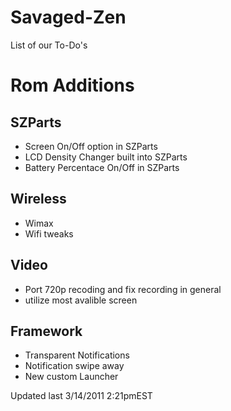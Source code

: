 Savaged-Zen
===========
List of our To-Do's

Rom Additions
=============

SZParts
---------
* Screen On/Off option in SZParts
* LCD Density Changer built into SZParts
* Battery Percentace On/Off in SZParts

Wireless
---------
* Wimax
* Wifi tweaks

Video
------
* Port 720p recoding and fix recording in general
* utilize most avalible screen

Framework
----------
* Transparent Notifications
* Notification swipe away
* New custom Launcher


Updated last 3/14/2011 2:21pmEST
